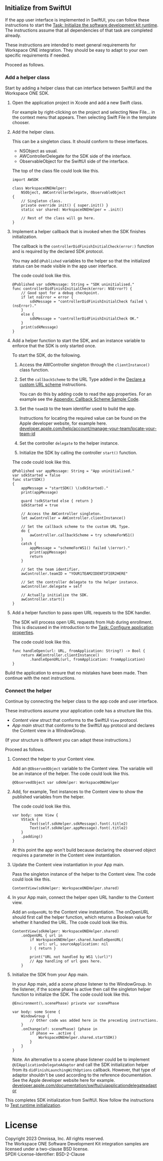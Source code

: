 ## Initialize from SwiftUI
If the app user interface is implemented in SwiftUI, you can follow these
instructions to start the
[Task: Initialize the software development kit runtime](../readme.md).
The instructions assume that all dependencies of that task are completed
already.

These instructions are intended to meet general requirements for Workspace ONE
integration. They should be easy to adapt to your own specific requirements if
needed.

Proceed as follows.

### Add a helper class
Start by adding a helper class that can interface between SwiftUI and the
Workspace ONE SDK.

1.  Open the application project in Xcode and add a new Swift class.

    For example by right-clicking on the project and selecting New File... in
    the context menu that appears. Then selecting Swift File in the template
    chooser.

2.  Add the helper class.

    This can be a singleton class. It should conform to these interfaces.

    -   NSObject as usual.
    -   AWControllerDelegate for the SDK side of the interface.
    -   ObservableObject for the SwiftUI side of the interface.

    The top of the class file could look like this.

        import AWSDK

        class WorkspaceONEHelper:
            NSObject, AWControllerDelegate, ObservableObject
        {
            // Singleton class.
            private override init() { super.init() }
            static var shared: WorkspaceONEHelper = .init()

            // Rest of the class will go here.
        }

3.  Implement a helper callback that is invoked when the SDK finishes
    initialization.

    The callback is the `controllerDidFinishInitialCheck(error:)` function and
    is required by the declared SDK protocol.

    You may add `@Published` variables to the helper so that the initialized
    status can be made visible in the app user interface.

    The code could look like this.

        @Published var sdkMessage: String = "SDK uninitialised."
        func controllerDidFinishInitialCheck(error: NSError?) {
            // Good spot for a debug checkpoint.
            if let nsError = error {
                sdkMessage = "controllerDidFinishInitialCheck failed \(nsError)."
            }
            else {
                sdkMessage = "controllerDidFinishInitialCheck OK."
            }
            print(sdkMessage)
        }

4.  Add a helper function to start the SDK, and an instance variable to enforce
    that the SDK is only started once.

    To start the SDK, do the following.
    
    1.  Access the AWController singleton through the `clientInstance()` class
        function.

    2.  Set the `callbackScheme` to the URL Type added in
        the [Declare a custom URL scheme](../../02Task_Configure-application-properties/01Declare-a-custom-URL-scheme/readme.md)
        instructions.

        You can do this by adding code to read the app properties. For an
        example see the
        [Appendix: Callback Scheme Sample Code](../../21Appendix_Callback-Scheme-Sample-Code/readme.md).

    3.  Set the `teamID` to the team identifier used to build the app.

        Instructions for locating the required value can be found on the Apple
        developer website, for example here.  
        [developer.apple.com/help/account/manage-your-team/locate-your-team-id](https://developer.apple.com/help/account/manage-your-team/locate-your-team-id)

    4.  Set the controller `delegate` to the helper instance.

    5.  Initialize the SDK by calling the controller `start()` function.

    The code could look like this.

        @Published var appMessage: String = "App uninitialised."
        var sdkStarted = false
        func startSDK()
        {
            appMessage = "startSDK() \(sdkStarted)."
            print(appMessage)

            guard !sdkStarted else { return }
            sdkStarted = true

            // Access the AWController singleton.
            let awController = AWController.clientInstance()

            // Set the callback scheme to the custom URL Type.
            do {
                awController.callbackScheme = try schemeForWS1()
            }
            catch {
                appMessage = "schemeForWS1() failed \(error)."
                print(appMessage)
                return
            }

            // Set the team identifier.
            awController.teamID = "YOUR1TEAM2IDENTIFIER2HERE"

            // Set the controller delegate to the helper instance.
            awController.delegate = self

            // Actually initialize the SDK.
            awController.start()
        }

5.  Add a helper function to pass open URL requests to the SDK handler.

    The SDK will process open URL requests from Hub during enrollment. This is
    discussed in the introduction to the
    [Task: Configure application properties](../../02Task_Configure-application-properties/readme.md).

    The code could look like this.

        func handleOpen(url: URL, fromApplication: String?) -> Bool {
            return AWController.clientInstance()
                .handleOpenURL(url, fromApplication: fromApplication)
        }

Build the application to ensure that no mistakes have been made. Then continue
with the next instructions.

### Connect the helper
Continue by connecting the helper class to the app code and user interface.

These instructions assume your application code has a structure like this.

-   *Content view* struct that conforms to the SwiftUI `View` protocol.
-   *App main* struct that conforms to the SwiftUI `App` protocol and declares
    the Content view in a WindowGroup.

(If your structure is different you can adapt these instructions.)

Proceed as follows.

1.  Connect the helper to your Content view.

    Add an `@ObservedObject` variable to the Content view. The variable will be
    an instance of the helper. The code could look like this.

        @ObservedObject var sdkHelper: WorkspaceONEHelper

2.  Add, for example, Text instances to the Content view to show the published
    variables from the helper.

    The code could look like this.

        var body: some View {
            VStack {
                Text(self.sdkHelper.sdkMessage).font(.title2)
                Text(self.sdkHelper.appMessage).font(.title2)
            }
            .padding()
        }

    At this point the app won't build because declaring the observed object
    requires a parameter in the Content view instantiation.

3.  Update the Content view instantiation in your App main.

    Pass the singleton instance of the helper to the Content view. The code
    could look like this.

        ContentView(sdkHelper: WorkspaceONEHelper.shared)

4.  In your App main, connect the helper open URL handler to the Content view.

    Add an `onOpenURL` to the Content view instantiation. The onOpenURL should
    first call the helper function, which returns a Boolean value for whether it
    handled the URL. The code could look like this.

        ContentView(sdkHelper: WorkspaceONEHelper.shared)
            .onOpenURL { url in
                if WorkspaceONEHelper.shared.handleOpenURL(
                    url: url, sourceApplication: nil
                ) { return }
                
                print("URL not handled by WS1 \(url)")
                // App handling of url goes here.
            }

5.  Initialize the SDK from your App main.

    In your App main, add a *scene phase* listener to the WindowGroup. In the
    listener, if the scene phase is active then call the singleton helper
    function to initialize the SDK. The code could look like this.

        @Environment(\.scenePhase) private var scenePhase

        var body: some Scene {
            WindowGroup {
                // Other code was added here in the preceding instructions.
            }
            .onChange(of: scenePhase) {phase in
                if phase == .active {
                    WorkspaceONEHelper.shared.startSDK()
                }
            }
        }

    Note. An alternative to a scene phase listener could be to implement
    `@UIApplicationDelegateAdaptor` and call the SDK initialization helper from
    its `didFinishLaunchingWithOptions` callback. However, that type of adaptor
    shouldn't be used according to the reference documentation. See the Apple
    developer website here for example.  
    [developer.apple.com/documentation/swiftui/uiapplicationdelegateadaptor](https://developer.apple.com/documentation/swiftui/uiapplicationdelegateadaptor)

This completes SDK initialization from SwiftUI. Now follow the instructions to
[Test runtime initialization](../10Test-runtime-Initialization/readme.md).

# License
Copyright 2023 Omnissa, Inc. All rights reserved.  
The Workspace ONE Software Development Kit integration samples are licensed
under a two-clause BSD license.  
SPDX-License-Identifier: BSD-2-Clause
